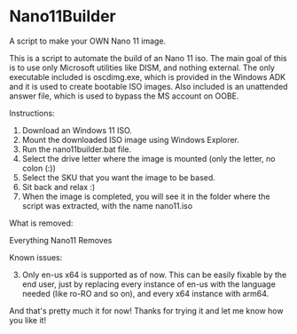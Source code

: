 # Nano11Builder

A script to make your OWN Nano 11 image.

This is a script to automate the build of an Nano 11 iso.
The main goal of this is to use only Microsoft utilities like DISM, and nothing external. The only executable included is oscdimg.exe, which is provided in the Windows ADK and it is used to create bootable ISO images. Also included is an unattended answer file, which is used to bypass the MS account on OOBE.

Instructions:

1. Download an Windows 11 ISO.
2. Mount the downloaded ISO image using Windows Explorer.
3. Run the nano11builder.bat file.
4. Select the drive letter where the image is mounted (only the letter, no colon (:))
5. Select the SKU that you want the image to be based.
6. Sit back and relax :)
7. When the image is completed, you will see it in the folder where the script was extracted, with the name nano11.iso

What is removed:

Everything Nano11 Removes

Known issues:

3. Only en-us x64 is supported as of now. This can be easily fixable by the end user, just by replacing every instance of en-us with the language needed (like ro-RO and so on), and every x64 instance with arm64.

And that's pretty much it for now!
Thanks for trying it and let me know how you like it!
